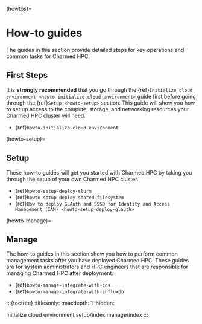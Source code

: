 (howtos)=
# How-to guides

The guides in this section provide detailed steps for key operations and common tasks for Charmed HPC.


## First Steps

It is **strongly recommended** that you go through the {ref}`Initialize cloud environment <howto-initialize-cloud-environment>` guide first before going through the {ref}`Setup <howto-setup>` section. This guide will show you how to set up access to the compute, storage, and networking resources your Charmed HPC cluster will need.

- {ref}`howto-initialize-cloud-environment`

(howto-setup)=
## Setup

These how-to guides will get you started with Charmed HPC by
taking you through the setup of your own Charmed HPC cluster.

- {ref}`howto-setup-deploy-slurm`
- {ref}`howto-setup-deploy-shared-filesystem`
- {ref}`How to deploy GLAuth and SSSD for Identity and Access Management (IAM) <howto-setup-deploy-glauth>`

(howto-manage)=
## Manage

The how-to guides in this section show you how to perform common management tasks after you have
deployed Charmed HPC. These guides are for system administrators and HPC engineers that are
responsible for managing Charmed HPC after deployment.

- {ref}`howto-manage-integrate-with-cos`
- {ref}`howto-manage-integrate-with-influxdb`

:::{toctree}
:titlesonly:
:maxdepth: 1
:hidden:

Initialize cloud environment <initialize-cloud-environment>
setup/index
manage/index
:::
